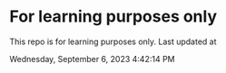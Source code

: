 # For learning purposes only
This repo is for learning purposes only.
Last updated at

Wednesday, September 6, 2023 4:42:14 PM

